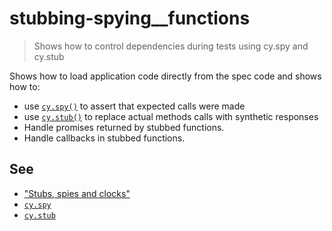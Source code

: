 # stubbing-spying__functions
> Shows how to control dependencies during tests using cy.spy and cy.stub

Shows how to load application code directly from the spec code and shows how to:

- use [`cy.spy()`](https://on.cypress.io/spy) to assert that expected calls were made
- use [`cy.stub()`](https://on.cypress.io/stub) to replace actual methods calls with synthetic responses
- Handle promises returned by stubbed functions.
- Handle callbacks in stubbed functions.

## See

- ["Stubs, spies and clocks"](https://on.cypress.io/stubs-spies-and-clocks)
- [`cy.spy`](https://on.cypress.io/spy)
- [`cy.stub`](https://on.cypress.io/stub)


